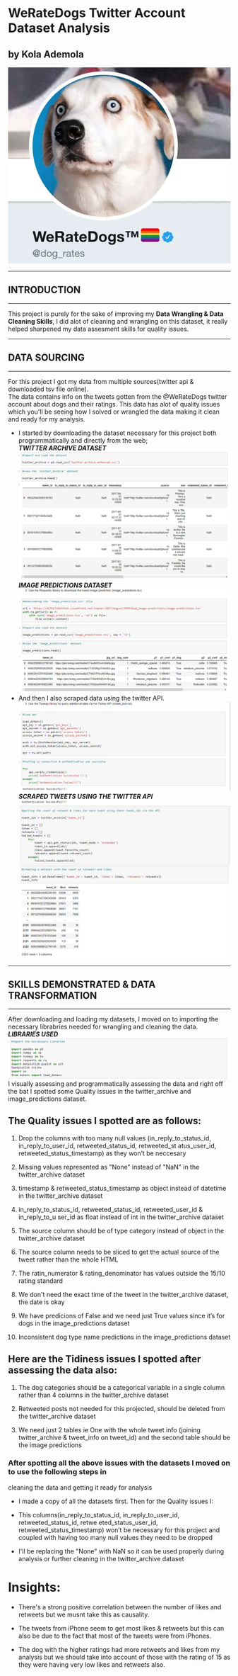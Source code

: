 # WeRateDogs Twitter Account Dataset Analysis
## by Kola Ademola
<img src="images/weratedogs.webp" alt="weratedogs" width="1024"></br>
___
## INTRODUCTION
___
This project is purely for the sake of improving my **Data Wrangling & Data Cleaning Skills**, I did alot of cleaning and wrangling on this dataset, it really helped sharpened my data assesment skills for quality issues.
___
## DATA SOURCING
___

For this project I got my data from multiple sources(twitter api & downloaded tsv file online).  
The data contains info on the tweets gotten from the @WeRateDogs twitter account about dogs and their ratings. This data has alot of quality issues which you'll be seeing how I solved or wrangled the data making it clean and ready for my analysis.

* I started by downloading the dataset necessary for this project both programmatically and directly
from the web;  
___TWITTER ARCHIVE DATASET___
![](images/twitter_archive_df.png)
___IMAGE PREDICTIONS DATASET___
![](images/image_pred_df.png)
* And then I also scraped data using the twitter API.
![](images/tweet_api1.png)
___SCRAPED TWEETS USING THE TWITTER API___
![](images/tweet_api2.png)
___
## SKILLS DEMONSTRATED & DATA TRANSFORMATION
___
After downloading and loading my datasets, I moved on to importing the necessary librabries needed for wrangling and cleaning the data.
___LIBRARIES USED___
![](images/libs.png)
I visually assessing and programmatically assessing the data and right off the bat I spotted some Quality issues in the twitter_archive and image_predictions
dataset. 
## The Quality issues I spotted are as follows:

1. Drop the columns with too many null values
(in_reply_to_status_id, in_reply_to_user_id, retweeted_status_id, retweeted_st
atus_user_id, retweeted_status_timestamp) as they won’t be neccesary

2. Missing values represented as "None" instead of "NaN" in
the twitter_archive dataset

3. timestamp & retweeted_status_timestamp as object instead of datetime in
the twitter_archive dataset

4. in_reply_to_status_id, retweeted_status_id, retweeted_user_id & in_reply_to_u
ser_id as float instead of int in the twitter_archive dataset

5. The source column should be of type category instead of object in
the twitter_archive dataset

6. The source column needs to be sliced to get the actual source of the tweet rather
than the whole HTML

7. The ratin_numerator & rating_denominator has values outside the 15/10 rating
standard

8. We don't need the exact time of the tweet in the twitter_archive dataset, the date is
okay

9. We have predicions of False and we need just True values since it’s for dogs in
the image_predictions dataset

10. Inconsistent dog type name predictions in the image_predictions dataset


## Here are the Tidiness issues I spotted after assessing the data also:

1. The dog categories should be a categorical variable in a single column rather than 4
columns in the twitter_archive dataset

2. Retweeted posts not needed for this projected, should be deleted from
the twitter_archive dataset

3. We need just 2 tables ie One with the whole tweet info
(joining twitter_archive & tweet_info on tweet_id) and the second table should be
the image predictions


### After spotting all the above issues with the datasets I moved on to use the following steps in
cleaning the data and getting it ready for analysis

* I made a copy of all the datasets first.
Then for the Quality issues I:

* This columns(in_reply_to_status_id, in_reply_to_user_id, retweeted_status_id, retwe
eted_status_user_id, retweeted_status_timestamp) won’t be necessary for this
project and coupled with having too many null values they need to be dropped

* I'll be replacing the "None" with NaN so it can be used properly during analysis or
further cleaning in the twitter_archive dataset


# Insights:

* There's a strong positive correlation between the number of likes and retweets but we musnt take this as causality.

* The tweets from iPhone seem to get most likes & retweets but this can also be due to the fact that most of the tweets were from iPhones.

* The dog with the higher ratings had more retweets and likes from my analysis but we should take into account of those with the rating of 15 as they were having very low likes and retweets also.
